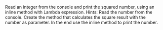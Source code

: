 Read an integer from the console and print the squared number, using an inline method with Lambda expression.
Hints:
Read the number from the console.
Create the method that calculates the square result with the number as parameter.
In the end use the inline method to print the number.
